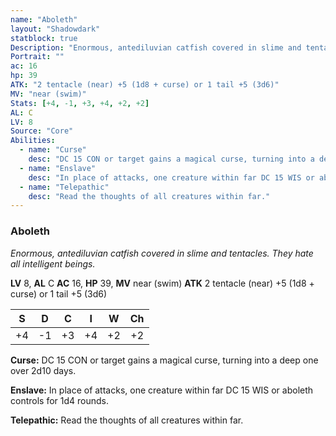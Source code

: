 ```yaml
---
name: "Aboleth"
layout: "Shadowdark"
statblock: true
Description: "Enormous, antediluvian catfish covered in slime and tentacles. They hate all intelligent beings."
Portrait: ""
ac: 16
hp: 39
ATK: "2 tentacle (near) +5 (1d8 + curse) or 1 tail +5 (3d6)"
MV: "near (swim)"
Stats: [+4, -1, +3, +4, +2, +2]
AL: C
LV: 8
Source: "Core"
Abilities:
  - name: "Curse"
    desc: "DC 15 CON or target gains a magical curse, turning into a deep one over 2d10 days."
  - name: "Enslave"
    desc: "In place of attacks, one creature within far DC 15 WIS or aboleth controls for 1d4 rounds."
  - name: "Telepathic"
    desc: "Read the thoughts of all creatures within far."
---
```


### Aboleth

_Enormous, antediluvian catfish covered in slime and tentacles. They hate all intelligent beings._

**LV** 8, **AL** C
**AC** 16, **HP** 39, **MV** near (swim)
**ATK** 2 tentacle (near) +5 (1d8 + curse) or 1 tail +5 (3d6)

|  S  |  D  |  C  |  I  |  W  |  Ch  |
|:---:|:---:|:---:|:---:|:---:|:----:|
| +4 | -1 | +3 | +4 | +2 | +2 |

**Curse:** DC 15 CON or target gains a magical curse, turning into a deep one over 2d10 days.

**Enslave:** In place of attacks, one creature within far DC 15 WIS or aboleth controls for 1d4 rounds.

**Telepathic:** Read the thoughts of all creatures within far.

